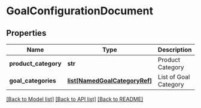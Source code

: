 # GoalConfigurationDocument

## Properties
Name | Type | Description | Notes
------------ | ------------- | ------------- | -------------
**product_category** | **str** | Product Category | 
**goal_categories** | [**list[NamedGoalCategoryRef]**](NamedGoalCategoryRef.md) | List of Goal Category | 

[[Back to Model list]](../README.md#documentation-for-models) [[Back to API list]](../README.md#documentation-for-api-endpoints) [[Back to README]](../README.md)

